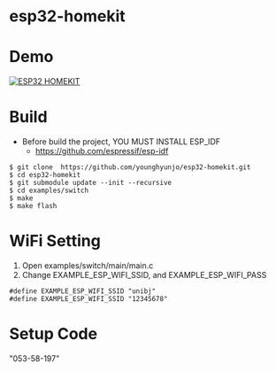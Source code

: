 # esp32-homekit

# Demo
[![ESP32 HOMEKIT](https://img.youtube.com/vi/OTBtEQNa-1E/0.jpg)](https://www.youtube.com/watch?v=OTBtEQNa-1E "ESP32 HOMEKIT")

# Build
- Before build the project, YOU MUST INSTALL ESP_IDF
  - https://github.com/espressif/esp-idf
  
```
$ git clone  https://github.com/younghyunjo/esp32-homekit.git
$ cd esp32-homekit
$ git submodule update --init --recursive
$ cd examples/switch
$ make
$ make flash
```

# WiFi Setting
1. Open examples/switch/main/main.c
2. Change EXAMPLE_ESP_WIFI_SSID, and EXAMPLE_ESP_WIFI_PASS
```
#define EXAMPLE_ESP_WIFI_SSID "unibj"  
#define EXAMPLE_ESP_WIFI_SSID "12345678"  
```

# Setup Code
"053-58-197"
